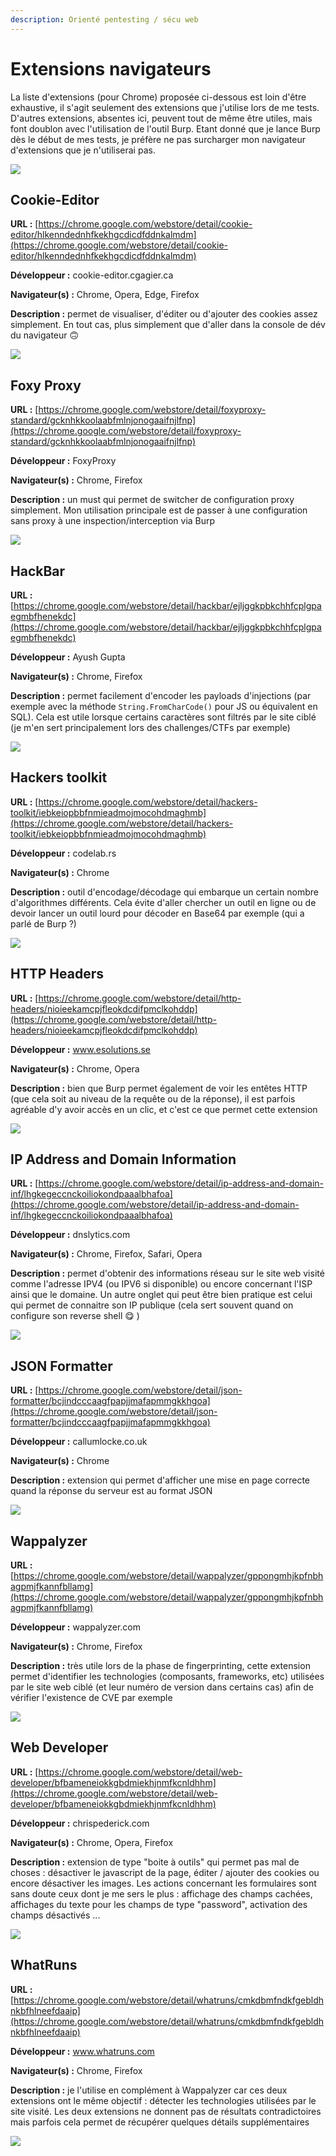```yaml
---
description: Orienté pentesting / sécu web
---
```


# Extensions navigateurs

La liste d'extensions \(pour Chrome\) proposée ci-dessous est loin d'être exhaustive, il s'agit seulement des extensions que j'utilise lors de me tests. D'autres extensions, absentes ici, peuvent tout de même être utiles, mais font doublon avec l'utilisation de l'outil Burp. Etant donné que je lance Burp dès le début de mes tests, je préfère ne pas surcharger mon navigateur d'extensions que je n'utiliserai pas.

![](../../.gitbook/assets/e1bae1eba64f2a37935f9ce98baf57a5.jpg)

## Cookie-Editor

**URL :** [https://chrome.google.com/webstore/detail/cookie-editor/hlkenndednhfkekhgcdicdfddnkalmdm](https://chrome.google.com/webstore/detail/cookie-editor/hlkenndednhfkekhgcdicdfddnkalmdm)

**Développeur :** cookie-editor.cgagier.ca

**Navigateur\(s\) :** Chrome, Opera, Edge, Firefox

**Description :** permet de visualiser, d'éditer ou d'ajouter des cookies assez simplement. En tout cas, plus simplement que d'aller dans la console de dév du navigateur 🙃 

![](../../.gitbook/assets/c05dde926ccf26deb14e0a7645cbdd04.png)

## Foxy Proxy

**URL :** [https://chrome.google.com/webstore/detail/foxyproxy-standard/gcknhkkoolaabfmlnjonogaaifnjlfnp](https://chrome.google.com/webstore/detail/foxyproxy-standard/gcknhkkoolaabfmlnjonogaaifnjlfnp)

**Développeur :** FoxyProxy

**Navigateur\(s\) :** Chrome, Firefox

**Description :** un must qui permet de switcher de configuration proxy simplement. Mon utilisation principale est de passer à une configuration sans proxy à une inspection/interception via Burp

![](../../.gitbook/assets/789b3f441ef01c4213ce2c1a40af98ca.png)

## HackBar

**URL :** [https://chrome.google.com/webstore/detail/hackbar/ejljggkpbkchhfcplgpaegmbfhenekdc](https://chrome.google.com/webstore/detail/hackbar/ejljggkpbkchhfcplgpaegmbfhenekdc)

**Développeur :** Ayush Gupta

**Navigateur\(s\) :** Chrome, Firefox

**Description :** permet facilement d'encoder les payloads d'injections \(par exemple avec la méthode `String.FromCharCode()` pour JS ou équivalent en SQL\). Cela est utile lorsque certains caractères sont filtrés par le site ciblé \(je m'en sert principalement lors des challenges/CTFs par exemple\)

![](../../.gitbook/assets/8a047b7a8ccf22c43b6994d1bf57841a.png)

## Hackers toolkit

**URL :** [https://chrome.google.com/webstore/detail/hackers-toolkit/iebkeiopbbfnmieadmojmocohdmaghmb](https://chrome.google.com/webstore/detail/hackers-toolkit/iebkeiopbbfnmieadmojmocohdmaghmb)

**Développeur :** codelab.rs

**Navigateur\(s\) :** Chrome

**Description :** outil d'encodage/décodage qui embarque un certain nombre d'algorithmes différents. Cela évite d'aller chercher un outil en ligne ou de devoir lancer un outil lourd pour décoder en Base64 par exemple \(qui a parlé de Burp ?\)

![](../../.gitbook/assets/2030097b8b14477dfd15f4dddae339c3.png)

## HTTP Headers

**URL :** [https://chrome.google.com/webstore/detail/http-headers/nioieekamcpjfleokdcdifpmclkohddp](https://chrome.google.com/webstore/detail/http-headers/nioieekamcpjfleokdcdifpmclkohddp)

**Développeur :** www.esolutions.se

**Navigateur\(s\) :** Chrome, Opera

**Description :** bien que Burp permet également de voir les entêtes HTTP \(que cela soit au niveau de la requête ou de la réponse\), il est parfois agréable d'y avoir accès en un clic, et c'est ce que permet cette extension

![](../../.gitbook/assets/a0619fc5a51e8234e05ad3c943078c0e.png)

## IP Address and Domain Information

**URL :** [https://chrome.google.com/webstore/detail/ip-address-and-domain-inf/lhgkegeccnckoiliokondpaaalbhafoa](https://chrome.google.com/webstore/detail/ip-address-and-domain-inf/lhgkegeccnckoiliokondpaaalbhafoa)

**Développeur :** dnslytics.com

**Navigateur\(s\) :** Chrome, Firefox, Safari, Opera

**Description :** permet d'obtenir des informations réseau sur le site web visité comme l'adresse IPV4 \(ou IPV6 si disponible\) ou encore concernant l'ISP ainsi que le domaine. Un autre onglet qui peut être bien pratique est celui qui permet de connaitre son IP publique \(cela sert souvent quand on configure son reverse shell 😋 \)

![](../../.gitbook/assets/9ee2fc1fba821b0ff41dfa9119b05abf.png)

## JSON Formatter

**URL :** [https://chrome.google.com/webstore/detail/json-formatter/bcjindcccaagfpapjjmafapmmgkkhgoa](https://chrome.google.com/webstore/detail/json-formatter/bcjindcccaagfpapjjmafapmmgkkhgoa)

**Développeur :** callumlocke.co.uk

**Navigateur\(s\) :** Chrome

**Description :** extension qui permet d'afficher une mise en page correcte quand la réponse du serveur est au format JSON

![](../../.gitbook/assets/d09491153d19077e7902e0488ffbf2f7.png)



## Wappalyzer

**URL :** [https://chrome.google.com/webstore/detail/wappalyzer/gppongmhjkpfnbhagpmjfkannfbllamg](https://chrome.google.com/webstore/detail/wappalyzer/gppongmhjkpfnbhagpmjfkannfbllamg)

**Développeur :** wappalyzer.com

**Navigateur\(s\) :** Chrome, Firefox

**Description :** très utile lors de la phase de fingerprinting, cette extension permet d'identifier les technologies \(composants, frameworks, etc\) utilisées par le site web ciblé \(et leur numéro de version dans certains cas\) afin de vérifier l'existence de CVE par exemple

![](../../.gitbook/assets/836bd9bf0cc30be9872588ead1facd3d.png)

## Web Developer

**URL :** [https://chrome.google.com/webstore/detail/web-developer/bfbameneiokkgbdmiekhjnmfkcnldhhm](https://chrome.google.com/webstore/detail/web-developer/bfbameneiokkgbdmiekhjnmfkcnldhhm)

**Développeur :** chrispederick.com

**Navigateur\(s\) :** Chrome, Opera, Firefox

**Description :** extension de type "boite à outils" qui permet pas mal de choses : désactiver le javascript de la page, éditer / ajouter des cookies ou encore désactiver les images. Les actions concernant les formulaires sont sans doute ceux dont je me sers le plus : affichage des champs cachées, affichages du texte pour les champs de type "password", activation des champs désactivés ...

![](../../.gitbook/assets/ea6c9a00d8a27a26f7df75b8951bc612.png)

## WhatRuns

**URL :** [https://chrome.google.com/webstore/detail/whatruns/cmkdbmfndkfgebldhnkbfhlneefdaaip](https://chrome.google.com/webstore/detail/whatruns/cmkdbmfndkfgebldhnkbfhlneefdaaip)

**Développeur :** www.whatruns.com

**Navigateur\(s\) :** Chrome, Firefox

**Description :** je l'utilise en complément à Wappalyzer car ces deux extensions ont le même objectif : détecter les technologies utilisées par le site visité. Les deux extensions ne donnent pas de résultats contradictoires mais parfois cela permet de récupérer quelques détails supplémentaires

![](../../.gitbook/assets/e12a0d5f71f5d4283eeaad31f171b350.png)





